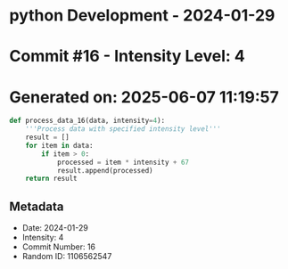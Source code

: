﻿# python Development - 2024-01-29
# Commit #16 - Intensity Level: 4
# Generated on: 2025-06-07 11:19:57
```python
def process_data_16(data, intensity=4):
    '''Process data with specified intensity level'''
    result = []
    for item in data:
        if item > 0:
            processed = item * intensity + 67
            result.append(processed)
    return result
```
## Metadata
- Date: 2024-01-29
- Intensity: 4
- Commit Number: 16
- Random ID: 1106562547
